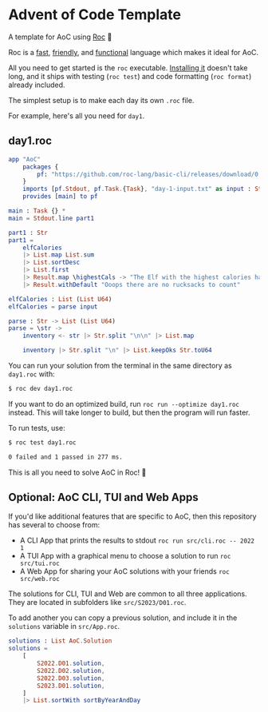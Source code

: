 # Advent of Code Template 

A template for AoC using [Roc](https://www.roc-lang.org) 🤘

Roc is a [fast](https://www.roc-lang.org/fast), [friendly](https://www.roc-lang.org/friendly), and [functional](https://www.roc-lang.org/functional) language which makes it ideal for AoC.  

All you need to get started is the `roc` executable. [Installing it](https://www.roc-lang.org/install) doesn't take long, and it ships with testing (`roc test`) and code formatting (`roc format`) already included.

The simplest setup is to make each day its own `.roc` file. 

For example, here's all you need for `day1`.

## day1.roc

```elm
app "AoC"
    packages {
        pf: "https://github.com/roc-lang/basic-cli/releases/download/0.6.2/c7T4Hp8bAdWz3r9ZrhboBzibCjJag8d0IP_ljb42yVc.tar.br",
    }
    imports [pf.Stdout, pf.Task.{Task}, "day-1-input.txt" as input : Str]
    provides [main] to pf

main : Task {} *
main = Stdout.line part1

part1 : Str
part1 =
    elfCalories
    |> List.map List.sum
    |> List.sortDesc
    |> List.first
    |> Result.map \highestCals -> "The Elf with the highest calories has \(Num.toStr highestCals) kCal"
    |> Result.withDefault "Ooops there are no rucksacks to count"

elfCalories : List (List U64)
elfCalories = parse input

parse : Str -> List (List U64)
parse = \str ->
    inventory <- str |> Str.split "\n\n" |> List.map

    inventory |> Str.split "\n" |> List.keepOks Str.toU64
```

You can run your solution from the terminal in the same directory as `day1.roc` with:

```sh
$ roc dev day1.roc
```

If you want to do an optimized build, run `roc run --optimize day1.roc` instead. This will take longer to build, but then the program will run faster.

To run tests, use:

```sh
$ roc test day1.roc 

0 failed and 1 passed in 277 ms.
```

This is all you need to solve AoC in Roc! 🎉 

## Optional: AoC CLI, TUI and Web Apps

If you'd like additional features that are specific to AoC, then this repository has several to choose from:
- A CLI App that prints the results to stdout `roc run src/cli.roc -- 2022 1`
- A TUI App with a graphical menu to choose a solution to run `roc src/tui.roc`
- A Web App for sharing your AoC solutions with your friends `roc src/web.roc`

The solutions for CLI, TUI and Web are common to all three applications. They are located in subfolders like `src/S2023/D01.roc`. 

To add another you can copy a previous solution, and include it in the `solutions` variable in `src/App.roc`.

```elm
solutions : List AoC.Solution
solutions = 
    [
        S2022.D01.solution,
        S2022.D02.solution,
        S2022.D03.solution,
        S2023.D01.solution,
    ]
    |> List.sortWith sortByYearAndDay
```
